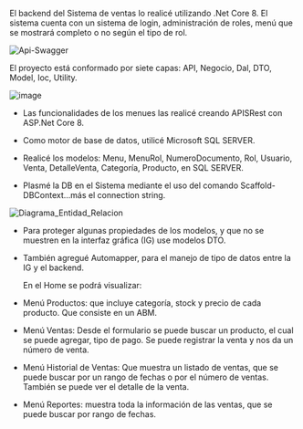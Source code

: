 El backend del Sistema de ventas lo realicé utilizando .Net Core 8. El sistema cuenta con un sistema de login, administración de roles, menú que se mostrará completo o no según el tipo de rol.

![Api-Swagger](https://github.com/MarianelaCortina/SistemaVentasBackend/assets/73797352/f8359e55-fb26-497f-bd35-09919d352dba)


El proyecto está conformado por siete capas: API, Negocio, Dal, DTO, Model, Ioc, Utility.

![image](https://github.com/MarianelaCortina/SistemaVentasBackend/assets/73797352/b2980652-389c-4195-9e0f-a52155a640d8)


* Las funcionalidades de los menues las realicé creando APISRest con ASP.Net Core 8.
  
* Como motor de base de datos, utilicé Microsoft SQL SERVER.
  
* Realicé los modelos: Menu, MenuRol, NumeroDocumento, Rol, Usuario, Venta, DetalleVenta, Categoría, Producto, en SQL SERVER.
  
* Plasmé la DB en el Sistema mediante el uso del comando Scaffold-DBContext...más el connection string.


![Diagrama_Entidad_Relacion](https://github.com/MarianelaCortina/SistemaVentasBackend/assets/73797352/799d7185-5523-4c2f-b465-ae7414640880)


  
* Para proteger algunas propiedades de los modelos, y que no se muestren en la interfaz gráfica (IG) use modelos DTO.

* También agregué Automapper, para el manejo de tipo de datos entre la IG y el backend.

  En el Home se podrá visualizar:
  
- Menú Productos: que incluye categoría, stock y precio de cada producto. Que consiste en un ABM.
  
- Menú Ventas: Desde el formulario se puede buscar un producto, el cual se puede agregar, tipo de pago. Se puede registrar la venta y nos da un número de venta.
  
- Menú Historial de Ventas: Que muestra un listado de ventas, que se puede buscar por un rango de fechas o por el número de ventas. También se puede ver el detalle de la venta.
  
- Menú Reportes: muestra toda la información de las ventas, que se puede buscar por rango de fechas.
